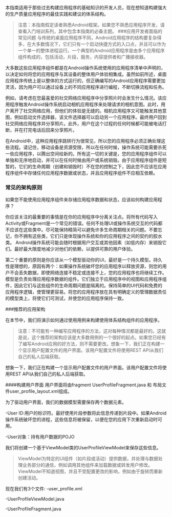 本指南适用于那些过去构建应用程序的基础知识的开发人员，现在想知道构建强大的生产质量应用程序的最佳实践和建议的体系结构。
>注意：本指南假定读者熟悉Android框架。如果您不熟悉应用程序开发，请查看入门培训系列，其中包含本指南的必备主题。
###应用开发者面临的常见问题
与传统的桌面应用程序不同，Android应用程序的结构要复杂得多，在大多数情况下，它们只有一个启动快捷方式的入口点，并且可以作为一个单一的整体进程运行。一个典型的Android应用程序是由多个应用程序组件构成的，包括活动，片段，服务，内容提供者和广播接收器。


大多数这些应用程序组件都是在Android操作系统使用的应用程序清单中声明的​​，以决定如何将您的应用程序与其设备的整体用户体验相集成。虽然如前所述，桌面应用程序传统上是以整体的方式运行的，但正确编写的Android应用程序需要更加灵活，因为用户可以通过设备上的不同应用程序进行编程，不断切换流程和任务。


例如，请考虑在您最喜爱的社交网络应用程序中分享照片时会发生什么情况。该应用程序触发Android操作系统启动相机应用程序来处理请求的相机意图。此时，用户离开了社交网络应用，但他们的体验是无缝的。相机应用程序又可能触发其他意图，例如启动文件选择器，该文件选择器可以启动另一个应用程序。最终用户回到社交网络应用程序并分享照片。此外，用户在这个过程的任何时候都可能被电话打断，并在打完电话后回来分享照片。


在Android中，这种应用程序跳转行为很常见，所以您的应用程序必须正确处理这些流程。请记住，移动设备是资源受限，所以在任何时候，操作系统可能需要杀死一些应用程序，以腾出空间给新的。所有这一切的关键是，您的应用程序组件可以单独和无序地启动，并可以在任何时候由用户或系统销毁。由于应用程序组件是短暂的，它们的生命周期（创建和销毁时）不在您的控制之下，因此您不应该在应用程序组件中存储任何应用程序数据或状态，并且应用程序组件不应相互依赖。


### 常见的架构原则

如果您不能使用应用程序组件来存储应用程序数据和状态，应该如何构建应用程序？

你应该关注的最重要的事情是在你的应用程序中分离关注点。将所有代码写入Activity或Fragment是一个常见的错误。任何不处理UI或操作系统交互的代码都不应该在这些类中。尽可能保持精简可以避免许多生命周期相关的问题。不要忘记，你不拥有这些类，它们只是体现操作系统和你的应用程序之间的契约的胶水类。 Android操作系统可能会随时根据用户交互或其他因素（如低内存）来销毁它们。最好最大限度地减少对他们的依赖，以提供可靠的用户体验。

第二个重要的原则是你应该从一个模型驱动你的UI，最好是一个持久模型。持久性是理想的，原因有两个：如果操作系统破坏您的应用程序以释放资源，则您的用户不会丢失数据，即使网络连接不稳定或连接不上，您的应用程序也将继续工作。模型是负责处理应用程序数据的组件。它们独立于应用程序中的视图和应用程序组件，因此它们与这些组件的生命周期问题是隔离的。保持简单的UI代码和免费的应用程序逻辑，使管理更容易。将您的应用程序放在具有明确定义的管理数据责任的模型类上，将使它们可测试，并使您的应用程序保持一致。


###推荐的应用架构

在本节中，我们将演示如何通过使用用例来构建使用体系结构组件的应用程序。

>注意：不可能有一种编写应用程序的方法，这对每种情况都是最好的。这就是说，这个推荐的架构应该是大多数用例的一个很好的起点。如果您已经有了编写Android应用的好方法，则不需要更改。想象一下，我们正在构建一个显示用户配置文件的用户界面。该用户配置文件将使用REST API从我们自己的私人后端获取。

想象一下，我们正在构建一个显示用户配置文件的用户界面。该用户配置文件将使用REST API从我们自己的私人后端获取。


####构建用户界面
用户界面将由fragment  UserProfileFragment.java 和 布局文件user_profile_layout.xml组成。

为了驱动用户界面，我们的数据模型需要保存两个数据元素。

-User ID:用户的标识符。最好使用片段参数将此信息传递到片段中。如果Android操作系统破坏您的进程，这些信息将被保留，以便在您的应用下次重新启动时可用。

-User对象：持有用户数据的POJO

我们将创建一个基于ViewModel类的UserProfileViewModel来保存这些信息。

>ViewModel为特定的UI组件（如片段或活动）提供数据，并处理与数据处理业务部分的通信，例如调用其他组件来加载数据或转发用户修改。 ViewModel不知道视图，并且不受配置更改的影响，例如由于旋转而重新创建活动。

现在我们有3个文件:
-user_profile.xml

-UserProfileViewModel.java

-UserProfileFragment.java

